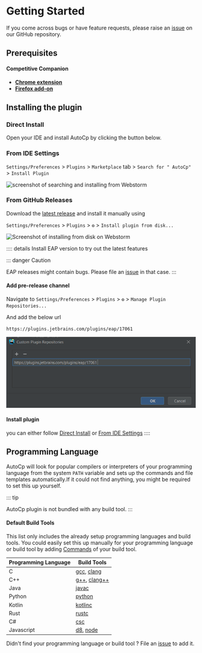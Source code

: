 # Getting Started

If you come across bugs or have feature requests, please raise
an [issue](https://github.com/Pushpavel/AutoCp/issues/new/choose) on our GitHub repository.

## Prerequisites

#### Competitive Companion

- [__Chrome
  extension__](https://chrome.google.com/webstore/detail/competitive-companion/cjnmckjndlpiamhfimnnjmnckgghkjbl)
- [__Firefox add-on__](https://addons.mozilla.org/en-US/firefox/addon/competitive-companion/)

## Installing the plugin

### Direct Install

Open your IDE and install AutoCp by clicking the button below.

<InstallButton></InstallButton>

### From IDE Settings

```Settings/Preferences``` > ```Plugins``` > ```Marketplace``` tab > ```Search for "
AutoCp"``` > ```Install Plugin```

![screenshot of searching and installing from Webstorm](../assets/WebstormSearchAndInstallScreenshot.png)

### From GitHub Releases

Download the [latest release](https://github.com/Pushpavel/AutoCp/releases) and install it manually using

```Settings/Preferences``` > ```Plugins``` > ```⚙️``` > ```Install plugin from disk...```

![Screenshot of installing from disk on Webstorm](../assets/WebstormInstallFromDiskScreenshot.png)

:::: details Install EAP version to try out the latest features

::: danger Caution

EAP releases might contain bugs. Please file an [issue](https://github.com/Pushpavel/AutoCp/issues/new/choose) in that
case.
:::

#### Add pre-release channel

Navigate to
```Settings/Preferences``` > ```Plugins``` > ```⚙️``` > ```Manage Plugin Repositories...```

And add the below url

```url
https://plugins.jetbrains.com/plugins/eap/17061
```

![Screenshot of adding plugin repositories in Webstorm](../assets/WebstormPluginRepoAddScreenshot.png)

#### Install plugin

you can either follow [Direct Install](#direct-install) or [From IDE Settings](#from-ide-settings)
::::

## Programming Language

AutoCp will look for popular compilers or interpreters of your programming language from the system ```PATH``` variable
and sets up the commands and file templates automatically.If it could not find anything, you might be required to set
this up yourself.

::: tip

AutoCp plugin is not bundled with any build tool.
:::

#### Default Build Tools

This list only includes the already setup programming languages and build tools. You could easily set this up manually
for your programming language or build tool by adding [Commands](commands.md) of your build tool.

| Programming Language | Build Tools |
| --------- | ------- |
| C | [gcc][gcc], [clang][clang] |
| C++ | [g++][g++], [clang++][clang++] |
| Java | [javac][javac] |
| Python | [python][python] |
| Kotlin | [kotlinc][kotlinc] |
| Rust | [rustc][rustc] | 
| C# | [csc][csc] |
| Javascript | [d8][d8], [node][node] |

Didn't find your programming language or build tool ? File
an [issue](https://github.com/Pushpavel/AutoCp/issues/new/choose) to add it.


[gcc]: https://gcc.gnu.org/install/binaries.html

[clang]: https://clang.llvm.org

[g++]: https://www.cs.odu.edu/~zeil/cs250PreTest/latest/Public/installingACompiler/

[clang++]: https://www.ics.uci.edu/~pattis/common/handouts/macclion/clang.html

[javac]: https://en.wikipedia.org/wiki/Javac

[python]: https://www.python.org/downloads/

[kotlinc]: https://kotlinlang.org/docs/command-line.html

[rustc]: https://www.rust-lang.org/tools/install

[csc]: https://dotnet.microsoft.com/download

[d8]: https://v8.dev/

[node]: https://nodejs.org/en/download/